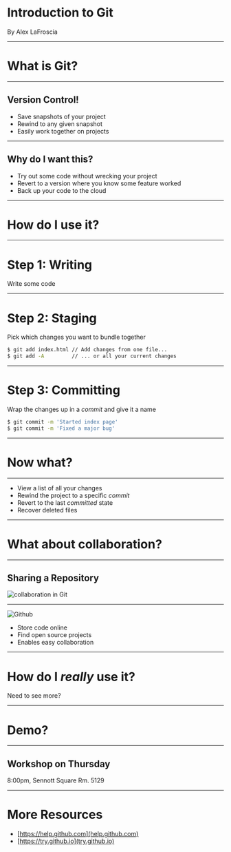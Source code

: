 # Introduction to Git

By Alex LaFroscia

---

# What is Git?

----

## Version Control!

- Save snapshots of your project
- Rewind to any given snapshot
- Easily work together on projects

----

## Why do I want this?

- Try out some code without wrecking your project
- Revert to a version where you know some feature worked
- Back up your code to the cloud

---

# How do I use it?

----

# Step 1: Writing

Write some code

----

# Step 2: Staging

Pick which changes you want to bundle together

```bash
$ git add index.html // Add changes from one file...
$ git add -A         // ... or all your current changes
```

----

# Step 3: Committing

Wrap the changes up in a _commit_ and give it a name

```bash
$ git commit -m 'Started index page'
$ git commit -m 'Fixed a major bug'
```

---

# Now what?

----

- View a list of all your changes
- Rewind the project to a specific _commit_
- Revert to the last _committed_ state
- Recover deleted files

----

# What about collaboration?

----

## Sharing a Repository

![collaboration in Git](http://www.cs.swarthmore.edu/~adanner/cs40/f14/gitrepos.gif)

----

![Github](http://www.molecularecologist.com/wp-content/uploads/2013/11/github-logo.jpg)

- Store code online
- Find open source projects
- Enables easy collaboration

---

# How do I *really* use it?

Need to see more?

----

# Demo?

----


## Workshop on Thursday

8:00pm, Sennott Square Rm. 5129

---

# More Resources

- [https://help.github.com](help.github.com)
- [https://try.github.io](try.github.io)
